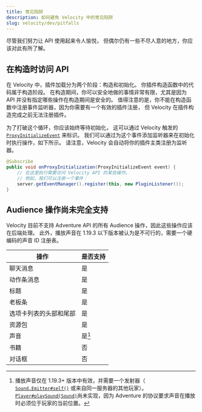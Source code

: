 ```yaml
---
title: 常见陷阱
description: 如何避免 Velocity 中的常见陷阱
slug: velocity/dev/pitfalls
---
```


尽管我们努力让 API 使用起来令人愉悦，
但偶尔仍有一些不尽人意的地方，你应该对此有所了解。

## 在构造时访问 API

在 Velocity 中，插件加载分为两个阶段：构造和初始化。
你插件构造函数中的代码属于构造阶段。
在构造期间，你可以安全地做的事情非常有限，尤其是因为 API 并没有指定哪些操作在构造期间是安全的。
值得注意的是，你不能在构造函数中注册事件监听器，因为你需要有一个有效的插件注册，
但 Velocity 在插件构造完成之前无法注册插件。

为了打破这个循环，你应该始终等待初始化，
这可以通过 Velocity 触发的 [`ProxyInitializeEvent`](jd:velocity:com.velocitypowered.api.event.proxy.ProxyInitializeEvent) 来标识。
我们可以通过为这个事件添加监听器来在初始化时执行操作，如下所示。
请注意，Velocity 会自动将你的插件主类注册为监听器。

```java
@Subscribe
public void onProxyInitialization(ProxyInitializeEvent event) {
    // 在这里执行需要访问 Velocity API 的某些操作。
    // 例如，我们可以注册一个事件：
    server.getEventManager().register(this, new PluginListener());
}
```

## Audience 操作尚未完全支持

Velocity 目前不支持 Adventure API 的所有 Audience 操作，因此这些操作应该在后端处理。
此外，播放声音在 1.19.3 以下版本被认为是不可行的，需要一个硬编码的声音 ID 注册表。

| 操作          | 是否支持            |
|-------------|-----------------|
| 聊天消息        | 是               |
| 动作条消息       | 是               |
| 标题          | 是               |
| 老板条         | 是               |
| 选项卡列表的头部和尾部 | 是               |
| 资源包         | 是               |
| 声音          | 是[^sounds-note] |
| 书籍          | 否               |
| 对话框         | 否               |

[^sounds-note]: 播放声音仅在 1.19.3+ 版本中有效，并需要一个发射器（ [`Sound.Emitter#self()`](https://jd.advntr.dev/api/latest/net/kyori/adventure/sound/Sound.Emitter.html#self()) 或来自同一服务器的其他玩家）。[`Player#playSound(Sound)`](jd:velocity:com.velocitypowered.api.proxy.Player#playSound(net.kyori.adventure.sound.Sound))尚未实现，因为 Adventure 的协议要求声音在播放时必须位于玩家的当前位置。
